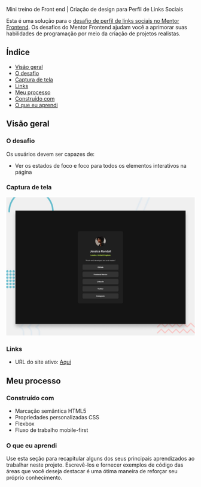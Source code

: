 Mini treino de Front end | Criação de design para Perfil de Links Sociais

Esta é uma solução para o [desafio de perfil de links sociais no Mentor Frontend](https://www.frontendmentor.io/challenges/social-links-profile-UG32l9m6dQ). Os desafios do Mentor Frontend ajudam você a aprimorar suas habilidades de programação por meio da criação de projetos realistas.

## Índice

- [Visão geral](#Visão-geral)
- [O desafio](#O-desafio)
- [Captura de tela](#Captura-de-tela)
- [Links](#Links)
- [Meu processo](#meu-processo)
- [Construído com](#construído-com)
- [O que eu aprendi](#o-que-eu-aprendi)

## Visão geral

### O desafio

Os usuários devem ser capazes de:

- Ver os estados de foco e foco para todos os elementos interativos na página

### Captura de tela

![](preview.jpg)


### Links

- URL do site ativo: [Aqui](https://josuekla.github.io/Project-social-links-profile-main/)

## Meu processo

### Construído com

- Marcação semântica HTML5
- Propriedades personalizadas CSS
- Flexbox
- Fluxo de trabalho mobile-first

### O que eu aprendi

Use esta seção para recapitular alguns dos seus principais aprendizados ao trabalhar neste projeto. Escrevê-los e fornecer exemplos de código das áreas que você deseja destacar é uma ótima maneira de reforçar seu próprio conhecimento.
